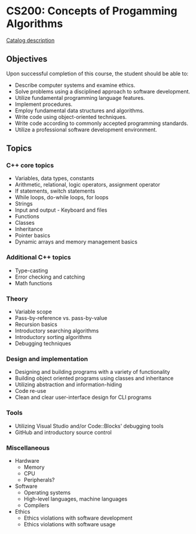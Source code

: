 # CS200: Concepts of Progamming Algorithms

[Catalog description](http://catalog.jccc.edu/coursedescriptions/cs/#CS_200)

## Objectives

Upon successful completion of this course, the student should be able to:

*    Describe computer systems and examine ethics.
*    Solve problems using a disciplined approach to software development.
*    Utilize fundamental programming language features.
*    Implement procedures.
*    Employ fundamental data structures and algorithms.
*    Write code using object-oriented techniques.
*    Write code according to commonly accepted programming standards.
*    Utilize a professional software development environment.

## Topics

### C++ core topics

* Variables, data types, constants
* Arithmetic, relational, logic operators, assignment operator
* If statements, switch statements
* While loops, do-while loops, for loops
* Strings
* Input and output - Keyboard and files
* Functions
* Classes
* Inheritance
* Pointer basics
* Dynamic arrays and memory management basics

### Additional C++ topics

* Type-casting
* Error checking and catching
* Math functions

### Theory

* Variable scope
* Pass-by-reference vs. pass-by-value
* Recursion basics
* Introductory searching algorithms
* Introductory sorting algorithms
* Debugging techniques

### Design and implementation

* Designing and building programs with a variety of functionality
* Building object oriented programs using classes and inheritance
* Utilizing abstraction and information-hiding
* Code re-use
* Clean and clear user-interface design for CLI programs

### Tools

* Utilizing Visual Studio and/or Code::Blocks' debugging tools
* GitHub and introductory source control

### Miscellaneous

* Hardware
  * Memory
  * CPU
  * Peripherals?
* Software
  * Operating systems
  * High-level languages, machine languages
  * Compilers
* Ethics
  * Ethics violations with software development
  * Ethics violations with software usage
